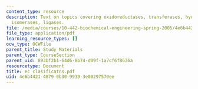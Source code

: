 ```yaml
---
content_type: resource
description: Text on topics covering oxidoreductases, transferases, hydrolases, lyases,
  isomerases, ligases.
file: /media/courses/10-442-biochemical-engineering-spring-2005/4e6b442148790b3099393e00297570ee_ec_clasificatns.pdf
file_type: application/pdf
learning_resource_types: []
ocw_type: OCWFile
parent_title: Study Materials
parent_type: CourseSection
parent_uid: 893bf2b1-64d6-8b74-d09f-1a7cf6f8636a
resourcetype: Document
title: ec_clasificatns.pdf
uid: 4e6b4421-4879-0b30-9939-3e00297570ee
---
```

